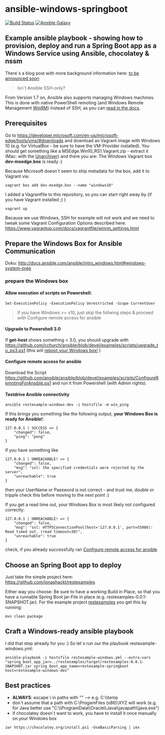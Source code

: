 ansible-windows-springboot
======================================================================================
[![Build Status](https://travis-ci.org/jonashackt/ansible-windows-springboot.svg?branch=master)](https://travis-ci.org/jonashackt/ansible-windows-springboot)
[![Ansible Galaxy](http://img.shields.io/badge/galaxy-jonashackt.ansible-windows-springboot-660198.svg)](https://galaxy.ansible.com/jonashackt)

## Example ansible playbook - showing how to provision, deploy and run a Spring Boot app as a Windows Service using Ansible, chocolatey &amp; nssm

There´s a blog post with more background information here: [to be announced soon](https://blog.codecentric.de/)

> Isn´t Ansible SSH-only?

From Version 1.7 on, Ansible also supports managing Windows machines. This is done with native PowerShell remoting (and Windows Remote Management [WinRM](https://technet.microsoft.com/en-us/library/ff700227.aspx)) instead of SSH, as you can [read in the docs](http://docs.ansible.com/ansible/intro_windows.html).


## Prerequisites

Go to https://developer.microsoft.com/en-us/microsoft-edge/tools/vms/#downloads and download an Vagrant image with Windows 10 (e.g. for VirtualBox - be sure to have the VM-Provider installed). You should get something like a MSEdge.Win10_RS1.Vagrant.zip - extract it (Mac: with the [Unarchiver](http://wakaba.c3.cx/s/apps/unarchiver.html)) and there you are: The Windows Vagrant box __dev-msedge.box__ is ready :)

Because Microsoft doesn´t seem to ship metadata for the box, add it to Vagrant via:

```
vagrant box add dev-msedge.box --name "windows10"
```

I added a Vagrantfile to this repository, so you can start right away by (if you have Vagrant installed ;) )
```
vagrant up
```

Because we use Windows, SSH for example will not work and we need to tweak some Vagrant Configuration Options described here: https://www.vagrantup.com/docs/vagrantfile/winrm_settings.html


## Prepare the Windows Box for Ansible Communication

Doku: http://docs.ansible.com/ansible/intro_windows.html#windows-system-prep

### prepare the Windows box

#### Allow execution of scripts on Powershell:
```
Set-ExecutionPolicy -ExecutionPolicy Unrestricted -Scope CurrentUser
```

> If you have Windows >= v10, just skip the follwing steps & proceed with Configure remote access for ansible

#### Upgrade to Powershell 3.0

If __get-host__ shows something < 3.0, you should upgrade with https://github.com/cchurch/ansible/blob/devel/examples/scripts/upgrade_to_ps3.ps1 (this will [reboot your Windows box!](http://serverfault.com/questions/539229/possible-to-upgrade-powershell-2-0-to-3-0-without-a-reboot) )

#### Configure remote access for ansible

Download the Script https://github.com/ansible/ansible/blob/devel/examples/scripts/ConfigureRemotingForAnsible.ps1 and run it from Powershell (with Admin rights).


#### Testdrive Ansible connectivity
```
ansible restexample-windows-dev -i hostsfile -m win_ping
```

If this brings you something like the following output, __your Windows Box is ready for Ansible!__:
```
127.0.0.1 | SUCCESS => {
    "changed": false, 
    "ping": "pong"
}
```

If you have something like
```
127.0.0.1 | UNREACHABLE! => {
    "changed": false, 
    "msg": "ssl: the specified credentials were rejected by the server", 
    "unreachable": true
}
```
then your UserName or Password is not correct - and trust me, double or tripple check this before moving to the next point :)

If you get a read time out, your Windows Box is most likely not configured correctly:
```
127.0.0.1 | UNREACHABLE! => {
    "changed": false, 
    "msg": "ssl: HTTPSConnectionPool(host='127.0.0.1', port=55986): Read timed out. (read timeout=30)", 
    "unreachable": true
}
```
check, if you already successfully ran [Configure remote access for ansible](https://github.com/jonashackt/ansible-windows-springboot#configure-remote-access-for-ansible)




## Choose an Spring Boot app to deploy

Just take the simple project here: https://github.com/jonashackt/restexamples

Either way you choose: Be sure to have a working Build in Place, so that you have a runnable Spring Boot jar-File in place (e.g. restexamples-0.0.1-SNAPSHOT.jar). For the example project [restexamples](https://github.com/jonashackt/restexamples) you get this by running:
```
mvn clean package
```


## Craft a Windows-ready ansible playbook

I did that step already for you :) So let´s run our the playbook restexample-windows.yml:

```
ansible-playbook -i hostsfile restexample-windows.yml --extra-vars "spring_boot_app_jar=../restexamples/target/restexamples-0.0.1-SNAPSHOT.jar spring_boot_app_name=restexample-springboot host=restexample-windows-dev"
```



## Best practices

* __ALWAYS__: escape \ in paths with "\" --> e.g. C:\\\temp
* don´t assume that a path with C:\ProgamFiles (x86)\XYZ will work (e.g. for Java better use "C:\\\ProgramData\\\Oracle\\\Java\\\javapath\\\java.exe")
* if chocolatey doesn´t want to work, you have to install it once manually on your Windows box
```
iwr https://chocolatey.org/install.ps1 -UseBasicParsing | iex
```
